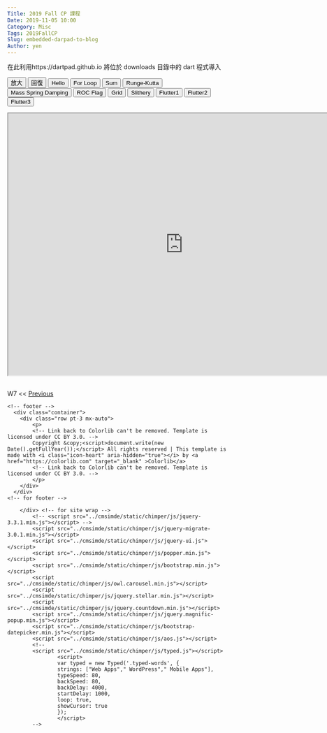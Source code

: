 ```yaml
---
Title: 2019 Fall CP 課程
Date: 2019-11-05 10:00
Category: Misc
Tags: 2019FallCP
Slug: embedded-darpad-to-blog
Author: yen
---
```


在此利用https://dartpad.github.io 將位於 downloads 目錄中的 dart 程式導入

<!--PELICAN_END_SUMMARY-->



<script>
function getDart(dirname){
    source = "https://dartpad.github.io/embed-dart.html?gh_owner=mdecourse&gh_repo=cp2019&gh_path=downloads/dart_ex/" + dirname + "&theme=dark";
    document.getElementById("iframe").src = source ;
}

function getHtmlDart(dirname){
    source = "https://dartpad.github.io/embed-html.html?gh_owner=mdecourse&gh_repo=cp2019&gh_path=downloads/dart_ex/" + dirname + "&theme=dark";
document.getElementById("iframe").src = source ;
}

function getFlutter(dirname){
    source = "https://dartpad.github.io/embed-flutter.html?gh_owner=mdecourse&gh_repo=cp2019&gh_path=downloads/dart_ex/" + dirname + "&theme=dark";
document.getElementById("iframe").src = source ;
}

function largest(){
document.getElementById("iframe").width = document.body.clientWidth ;
document.getElementById("iframe").height = document.body.clientWidth*0.5 ;
}

function original(){
document.getElementById("iframe").width = 800 ;
document.getElementById("iframe").height = 600 ;
}
</script>
<!-- 取 Dart 程式的按鈕 -->
<p><button onclick="largest()">放大</button> <button onclick="original()">回復</button> <button onclick="getDart('hello')">Hello</button> <button onclick="getDart('for')">For Loop</button> <button onclick="getDart('sum')">Sum</button> <button onclick="getDart('runge_kutta')">Runge-Kutta</button> <button onclick="getDart('mass_spring_damping')">Mass Spring Damping</button> <button onclick="getHtmlDart('roc_flag')">ROC Flag</button> <button onclick="getHtmlDart('grid')">Grid</button> <button onclick="getHtmlDart('slithery')">Slithery</button> <button onclick="getFlutter('flutter1')">Flutter1</button> <button onclick="getFlutter('flutter2')">Flutter2</button> <button onclick="getFlutter('flutter3')">Flutter3</button></p>
<!-- 內建放入的 Dart 原始碼 -->
<p><iframe height="600" id="iframe" src="https://dartpad.dartlang.org/embed-dart.html?gh_owner=mdecourse&amp;gh_repo=cp2019&amp;gh_path=downloads/dart_ex/mass_spring_damping&amp;theme=dark" width="800"></iframe></p><br />W7 << <a href='W7.html'>Previous</a> </div>
        
    <!-- footer -->
      <div class="container">
        <div class="row pt-3 mx-auto">
            <p>
            <!-- Link back to Colorlib can't be removed. Template is licensed under CC BY 3.0. -->
            Copyright &copy;<script>document.write(new Date().getFullYear());</script> All rights reserved | This template is made with <i class="icon-heart" aria-hidden="true"></i> by <a href="https://colorlib.com" target="_blank" >Colorlib</a>
            <!-- Link back to Colorlib can't be removed. Template is licensed under CC BY 3.0. -->
            </p>
        </div>
      </div>
    <!-- for footer -->
    
        </div> <!-- for site wrap -->
            <!-- <script src="../cmsimde/static/chimper/js/jquery-3.3.1.min.js"></script> -->
            <script src="../cmsimde/static/chimper/js/jquery-migrate-3.0.1.min.js"></script>
            <script src="../cmsimde/static/chimper/js/jquery-ui.js"></script>
            <script src="../cmsimde/static/chimper/js/popper.min.js"></script>
            <script src="../cmsimde/static/chimper/js/bootstrap.min.js"></script>
            <script src="../cmsimde/static/chimper/js/owl.carousel.min.js"></script>
            <script src="../cmsimde/static/chimper/js/jquery.stellar.min.js"></script>
            <script src="../cmsimde/static/chimper/js/jquery.countdown.min.js"></script>
            <script src="../cmsimde/static/chimper/js/jquery.magnific-popup.min.js"></script>
            <script src="../cmsimde/static/chimper/js/bootstrap-datepicker.min.js"></script>
            <script src="../cmsimde/static/chimper/js/aos.js"></script>
            <!--
            <script src="../cmsimde/static/chimper/js/typed.js"></script>
                    <script>
                    var typed = new Typed('.typed-words', {
                    strings: ["Web Apps"," WordPress"," Mobile Apps"],
                    typeSpeed: 80,
                    backSpeed: 80,
                    backDelay: 4000,
                    startDelay: 1000,
                    loop: true,
                    showCursor: true
                    });
                    </script>
            -->








